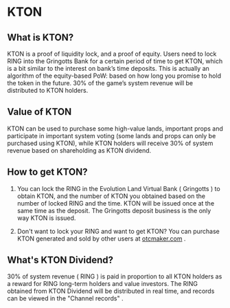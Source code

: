 # KTON

## **What is KTON?**

KTON is a proof of liquidity lock, and a proof of equity. Users need to lock RING into the Gringotts Bank for a certain period of time to get KTON, which is a bit similar to the interest on bank’s time deposits. This is actually an algorithm of the equity-based PoW: based on how long you promise to hold the token in the future. 30% of the game’s system revenue will be distributed to KTON holders.

## **Value of KTON**

KTON can be used to purchase some high-value lands, important props and participate in important system voting \(some lands and props can only be purchased using KTON\), while KTON holders will receive 30% of system revenue based on shareholding as KTON dividend.

## **How to get KTON?**

1. You can lock the RING in the Evolution Land Virtual Bank \( Gringotts \) to obtain KTON, and the number of KTON you obtained based on the number of locked RING and the time. KTON will be issued once at the same time as the deposit. The Gringotts deposit business is the only way KTON is issued.

2. Don't want to lock your RING and want to get KTON? You can purchase KTON generated and sold by other users at [otcmaker.com](https://www.otcmaker.com/) .

## **What's KTON Dividend?**

30% of system revenue \( RING \) is paid in proportion to all KTON holders as a reward for RING long-term holders and value investors. The RING obtained from KTON Dividend will be distributed in real time, and records can be viewed in the "Channel records" .

